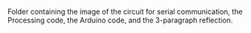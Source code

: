 Folder containing the image of the circuit for serial communication, the Processing code, the Arduino code, and the 3-paragraph reflection.
